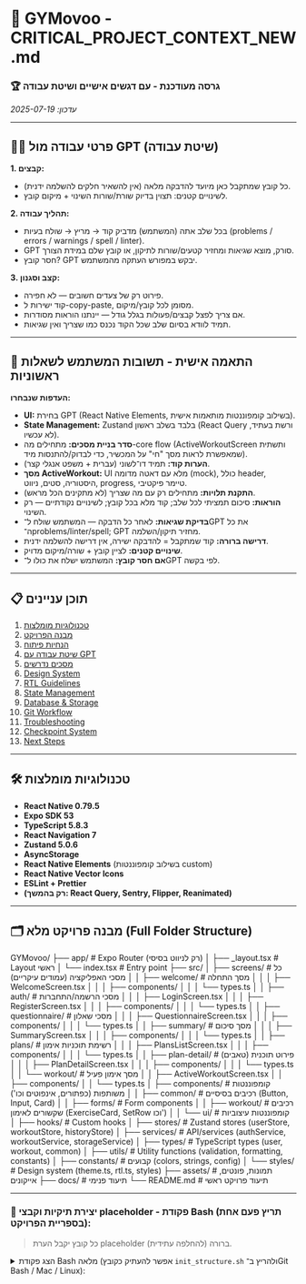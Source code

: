 # 🚨 GYMovoo - CRITICAL_PROJECT_CONTEXT_NEW.md

### 🏆 גרסה מעודכנת - עם דגשים אישיים ושיטת עבודה

_עדכון: 2025-07-19_

---

## 🧑‍💻 פרטי עבודה מול GPT (שיטת עבודה)

**1. קבצים:**

- כל קובץ שמתקבל כאן מיועד להדבקה מלאה (אין להשאיר חלקים להשלמה ידנית).
- לשינויים קטנים: תצוין בדיוק שורת/שורות השינוי + מיקום קובץ.

**2. תהליך עבודה:**

- בכל שלב אתה (המשתמש) מדביק קוד → מריץ → שולח בעיות (problems / errors / warnings / spell / linter).
- GPT סורק, מוצא שגיאות ומחזיר קטעים/שורות לתיקון, או קובץ שלם במידת הצורך.
- חסר קובץ? GPT יבקש במפורש העתקה מהמשתמש.

**3. קצב וסגנון:**

- פירוט רק של צעדים חשובים — לא חפירה.
- קוד ישירות ל-copy-paste, מסומן לכל קובץ/מיקום.
- אם צריך לפצל קבצים/פעולות בגלל גודל — יינתנו הוראות מסודרות.
- תמיד לוודא בסיום שלב שכל הקוד נכנס כמו שצריך ואין שגיאות.

---

## 👤 התאמה אישית - תשובות המשתמש לשאלות ראשוניות

**העדפות שנבחרו:**

- **UI:** בחירת GPT (React Native Elements, בשילוב קומפוננטות מותאמות אישית).
- **State Management:** Zustand בלבד בשלב ראשון (React Query ורשת בעתיד, לא עכשיו).
- **סדר בניית מסכים:** מתחילים מה-core flow (ActiveWorkoutScreen ותשתית שמאפשרת לראות מסך "חי" על המכשיר, כדי לבדוק/להתנסות מיד).
- **הערות קוד:** תמיד דו־לשוני (עברית + משפט אנגלי קצר).
- **מסך ActiveWorkout:** UI מלא עם דאטה מדומה (mock), כולל header, היסטוריה, סטים, ניווט, progress, טיימר פיקטיבי.
- **התקנת תלויות:** מתחילים רק עם מה שצריך (לא מתקינים הכל מראש).
- **הוראות:** סיכום תמציתי לכל שלב; קוד מלא בכל קובץ; לשינויים נקודתיים — רק השינוי.
- **בדיקת שגיאות:** לאחר כל הדבקה — המשתמש שולח ל־GPT את כל ה־problems/linter/spell; GPT מחזיר תיקון/השלמה.
- **דרישה ברורה:** קוד שמתקבל = להדבקה ישירה, אין דרישה להשלמה ידנית.
- **שינויים קטנים:** לציין קובץ + שורה/מיקום מדויק.
- **אם חסר קובץ:** המשתמש ישלח את כולו ל־GPT לפי בקשה.

---

## 📋 תוכן עניינים

1. [טכנולוגיות מומלצות](#-טכנולוגיות-מומלצות)
2. [מבנה הפרויקט](#-מבנה-הפרויקט)
3. [הנחיות פיתוח](#-הנחיות-פיתוח)
4. [שיטת עבודה עם GPT](#-שיטת-עבודה-עם-gpt)
5. [מסכים נדרשים](#-מסכים-נדרשים)
6. [Design System](#-design-system)
7. [RTL Guidelines](#-rtl-guidelines)
8. [State Management](#-state-management)
9. [Database & Storage](#-database--storage)
10. [Git Workflow](#-git-workflow)
11. [Troubleshooting](#-troubleshooting)
12. [Checkpoint System](#-checkpoint-system)
13. [Next Steps](#-next-steps)

---

## 🛠️ טכנולוגיות מומלצות

- **React Native 0.79.5**
- **Expo SDK 53**
- **TypeScript 5.8.3**
- **React Navigation 7**
- **Zustand 5.0.6**
- **AsyncStorage**
- **React Native Elements** (בשילוב קומפוננטות custom)
- **React Native Vector Icons**
- **ESLint + Prettier**
- **(רק בהמשך: React Query, Sentry, Flipper, Reanimated)**

---

## 🗂️ מבנה פרויקט מלא (Full Folder Structure)

GYMovoo/
├── app/ # Expo Router (רק לניווט בסיסי)
│ ├── \_layout.tsx # Layout ראשי
│ └── index.tsx # Entry point
├── src/
│ ├── screens/ # כל מסכי האפליקציה (עמודים עיקריים)
│ │ ├── welcome/ # מסך התחלה
│ │ │ ├── WelcomeScreen.tsx
│ │ │ ├── components/
│ │ │ └── types.ts
│ │ ├── auth/ # מסכי הרשמה/התחברות
│ │ │ ├── LoginScreen.tsx
│ │ │ ├── RegisterScreen.tsx
│ │ │ ├── components/
│ │ │ └── types.ts
│ │ ├── questionnaire/ # מסכי שאלון
│ │ │ ├── QuestionnaireScreen.tsx
│ │ │ ├── components/
│ │ │ └── types.ts
│ │ ├── summary/ # מסך סיכום
│ │ │ ├── SummaryScreen.tsx
│ │ │ ├── components/
│ │ │ └── types.ts
│ │ ├── plans/ # רשימת תוכניות אימון
│ │ │ ├── PlansListScreen.tsx
│ │ │ ├── components/
│ │ │ └── types.ts
│ │ ├── plan-detail/ # פירוט תוכנית (טאבים)
│ │ │ ├── PlanDetailScreen.tsx
│ │ │ ├── components/
│ │ │ └── types.ts
│ │ └── workout/ # מסך אימון פעיל
│ │ ├── ActiveWorkoutScreen.tsx
│ │ ├── components/
│ │ └── types.ts
│ ├── components/ # קומפוננטות משותפות (כפתורים, אינפוטים וכו')
│ │ ├── common/ # רכיבים בסיסיים (Button, Input, Card)
│ │ ├── forms/ # Form components
│ │ ├── workout/ # רכיבים שקשורים לאימון (ExerciseCard, SetRow וכו')
│ │ └── ui/ # קומפוננטות עיצוביות
│ ├── hooks/ # Custom hooks
│ ├── stores/ # Zustand stores (userStore, workoutStore, historyStore)
│ ├── services/ # API/services (authService, workoutService, storageService)
│ ├── types/ # TypeScript types (user, workout, common)
│ ├── utils/ # Utility functions (validation, formatting, constants)
│ ├── constants/ # קבועים (colors, strings, config)
│ └── styles/ # Design system (theme.ts, rtl.ts, styles)
├── assets/ # תמונות, פונטים, אייקונים
├── docs/ # תיעוד פנימי
└── README.md # תיעוד פרויקט ראשי


---

### 🏁 יצירת תיקיות וקבצי placeholder - פקודת Bash (תריץ פעם אחת בספריית הפרויקט):

> כל קובץ יקבל הערת placeholder ברורה (להחלפה עתידית).

<details>
<summary>הצג פקודת Bash מלאה (אפשר להעתיק כקובץ <code>init_structure.sh</code> ולהריץ ב־Git Bash / Mac / Linux):</summary>

```bash
#!/bin/bash
mkdir -p app
touch app/_layout.tsx
touch app/index.tsx

mkdir -p src/screens/welcome/components
echo "// placeholder" > src/screens/welcome/WelcomeScreen.tsx
echo "// placeholder" > src/screens/welcome/types.ts

mkdir -p src/screens/auth/components
echo "// placeholder" > src/screens/auth/LoginScreen.tsx
echo "// placeholder" > src/screens/auth/RegisterScreen.tsx
echo "// placeholder" > src/screens/auth/types.ts

mkdir -p src/screens/questionnaire/components
echo "// placeholder" > src/screens/questionnaire/QuestionnaireScreen.tsx
echo "// placeholder" > src/screens/questionnaire/types.ts

mkdir -p src/screens/summary/components
echo "// placeholder" > src/screens/summary/SummaryScreen.tsx
echo "// placeholder" > src/screens/summary/types.ts

mkdir -p src/screens/plans/components
echo "// placeholder" > src/screens/plans/PlansListScreen.tsx
echo "// placeholder" > src/screens/plans/types.ts

mkdir -p src/screens/plan-detail/components
echo "// placeholder" > src/screens/plan-detail/PlanDetailScreen.tsx
echo "// placeholder" > src/screens/plan-detail/types.ts

mkdir -p src/screens/workout/components
echo "// placeholder" > src/screens/workout/ActiveWorkoutScreen.tsx
echo "// placeholder" > src/screens/workout/types.ts

mkdir -p src/components/common
mkdir -p src/components/forms
mkdir -p src/components/workout
echo "// placeholder" > src/components/workout/ExerciseCard.tsx
echo "// placeholder" > src/components/workout/SetRow.tsx
echo "// placeholder" > src/components/workout/WorkoutHeader.tsx
echo "// placeholder" > src/components/workout/ProgressBar.tsx
mkdir -p src/components/ui

mkdir -p src/hooks
echo "// placeholder" > src/hooks/useWorkout.ts
echo "// placeholder" > src/hooks/useExercise.ts
echo "// placeholder" > src/hooks/useAuth.ts

mkdir -p src/stores
echo "// placeholder" > src/stores/userStore.ts
echo "// placeholder" > src/stores/workoutStore.ts
echo "// placeholder" > src/stores/historyStore.ts

mkdir -p src/services
echo "// placeholder" > src/services/authService.ts
echo "// placeholder" > src/services/workoutService.ts
echo "// placeholder" > src/services/storageService.ts

mkdir -p src/types
echo "// placeholder" > src/types/user.ts
echo "// placeholder" > src/types/workout.ts
echo "// placeholder" > src/types/common.ts

mkdir -p src/utils
echo "// placeholder" > src/utils/validation.ts
echo "// placeholder" > src/utils/formatting.ts
echo "// placeholder" > src/utils/constants.ts

mkdir -p src/constants
echo "// placeholder" > src/constants/colors.ts
echo "// placeholder" > src/constants/strings.ts
echo "// placeholder" > src/constants/config.ts

mkdir -p src/styles
echo "// placeholder" > src/styles/theme.ts
echo "// placeholder" > src/styles/rtl.ts
echo "// placeholder" > src/styles/components.ts
echo "// placeholder" > src/styles/workout.ts

mkdir -p assets
mkdir -p docs
touch README.md

echo "✅ כל התיקיות והקבצים נוצרו עם placeholder!"

---

## 💻 הנחיות פיתוח

- קוד באנגלית, הערות דו־לשוניות (עברית + אנגלית).
- תמיד TypeScript מלא, לא `any`.
- לוגיקה ברורה — מינימום side effects.
- הפרדה ברורה בין קומפוננטות, מסכים, hooks, stores.

---

## 📝 שיטת עבודה עם GPT (חשוב!)

**1. כל קובץ שמתקבל - מלא (לא לבקש השלמות ידניות).**  
**2. שינויים קטנים - פירוט מדויק (קובץ + שורה).**  
**3. בכל שלב - שלח בעיות/שגיאות, GPT מתקן נקודתית.**  
**4. אם GPT צריך קובץ שלא אצלך - יבקש ממך לשלוח אותו.**  
**5. הקפדה על תיעוד מהיר, לא סחבת.**  
**6. כל שלב: קודם שהכל ירוץ, רק אז מתקדמים.**

---

## 📱 מסכים נדרשים (Core)

1. **ActiveWorkoutScreen** — ראשוני (core flow, mock data).
2. (אחריו: Welcome, Auth, Questionnaire, וכו'...)

---

## 🎨 Design System (theme.ts דוגמה)

```typescript
// src/styles/theme.ts
export const theme = {
  colors: {
    primary: '#007AFF',
    secondary: '#5856D6',
    background: '#FFFFFF',
    text: '#000000',
    surface: '#F2F2F7',
    workoutActive: '#FF6B35',
    workoutCompleted: '#34C759',
    progress: '#007AFF',
  },
  spacing: {
    sm: 8,
    md: 16,
    lg: 24,
  },
  borderRadius: {
    md: 8,
    lg: 16,
  },
  typography: {
    h1: { fontSize: 28, fontWeight: 'bold' },
    h2: { fontSize: 22, fontWeight: '600' },
    body: { fontSize: 16, fontWeight: 'normal' },
    caption: { fontSize: 13, fontWeight: 'normal' },
  },
};
🗂️ State Management
Zustand בלבד בשלב ראשון.

TypeScript strict.

🗃️ Database & Storage
AsyncStorage בלבד לשמירה מקומית (בשלבים הראשונים).

אין אינטגרציה עם API/WEB עדכון ראשון.

🚦 Git Workflow
Branch ראשי: main

Branch פיתוח: develop

Feature לפי צורך

Pull Requests בתיעוד קצר

🆘 Troubleshooting
אם יש שגיאות/הערות — לשלוח ל־GPT את כל ה־problems מה־IDE.

GPT יתקן/ישלח תיקון מדויק (או יבקש קובץ רלוונטי).

✅ Checkpoint System
נקודת ביניים כל פעם שמסך/פיצ'ר עובד.

תיעוד קצר של מה הושלם ומה בתהליך.

🚀 Next Steps (דוגמה)
יצירת פרויקט Expo (TS)

התקנת תלויות נחוצות בלבד (navigation, zustand, elements)

יצירת theme.ts + rtl.ts

העלאת מסך אימון ראשוני עם דאטה מדומה

בדיקת ריצה, תיקון שגיאות

התקדמות למסכים נוספים לפי סדר core flow

📝 הערה מסכמת
הקובץ הזה הוא ה-SINGLE SOURCE OF TRUTH
לניהול, סיכום, שיטת עבודה ובחירת טכנולוגיות/סדר עבודה לפרויקט GYMovoo.
כל שאלה, תיקון, או שלב — יתנהל על פי מה שמופיע כאן!
```
